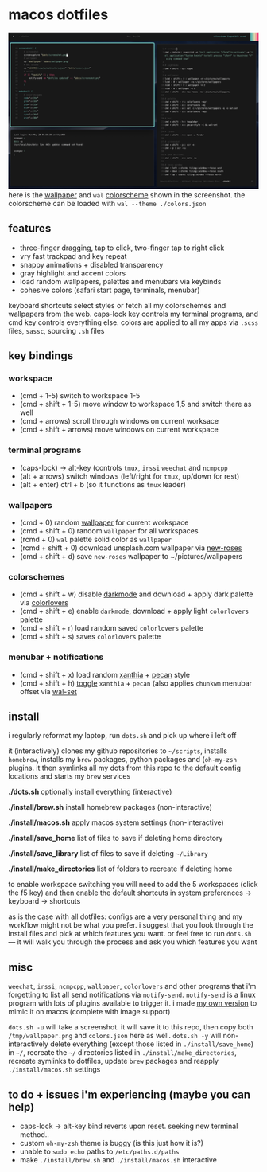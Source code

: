 # macos dotfiles
![screenshot](screenshot/screenshot.png)
here is the [wallpaper](screenshot/wallpaper.png) and `wal` [colorscheme](screenshot/colors.json) shown in the screenshot. the colorscheme can be loaded with `wal --theme ./colors.json`

## features
+ three-finger dragging, tap to click, two-finger tap to right click
+ vry fast trackpad and key repeat
+ snappy animations + disabled transparency
+ gray highlight and accent colors
+ load random wallpapers, palettes and menubars via keybinds
+ cohesive colors (safari start page, terminals, menubar)

keyboard shortcuts select styles or fetch all my colorschemes and wallpapers from the web.  caps-lock key controls my terminal programs, and cmd key controls everything else.  colors are applied to all my apps via `.scss` files, `sassc`, sourcing `.sh` files

## key bindings
### workspace
+ (cmd + 1-5) switch to workspace 1-5
+ (cmd + shift + 1-5) move window to workspace 1,5 and switch there as well
+ (cmd + arrows) scroll through windows on current worksace
+ (cmd + shift + arrows) move windows on current workspace

### terminal programs
+ (caps-lock) -> alt-key (controls `tmux`, `irssi` `weechat` and `ncmpcpp`
+ (alt + arrows) switch windows (left/right for `tmux`, up/down for rest)
+ (alt + enter) ctrl + b (so it functions as `tmux` leader)

### wallpapers
+ (cmd + 0) random [wallpaper](https://github.com/zzzeyez/bin) for current workspace
+ (cmd + shift + 0) random `wallpaper` for all workspaces
+ (rcmd + 0) `wal` palette solid color as `wallpaper`
+ (rcmd + shift + 0) download unsplash.com wallpaper via [new-roses](https://github.com/zzzeyez/new-roses)
+ (cmd + shift + d) save `new-roses` wallpaper to ~/pictures/wallpapers

### colorschemes
+ (cmd + shift + w) disable [darkmode](https://github.com/zzzeyez/bin) and download + apply dark palette via [colorlovers](https://github.com/zzzeyez/colorlovers)
+ (cmd + shift + e) enable `darkmode`, download + apply light `colorlovers` palette
+ (cmd + shift + r) load random saved `colorlovers` palette
+ (cmd + shift + s) saves `colorlovers` palette

### menubar + notifications
+ (cmd + shift + x) load random [xanthia](https://github.com/zzzeyez/xanthia) + [pecan](https://github.com/zzzeyez/pecan) style
+ (cmd + shift + h) [toggle](https://github.com/zzzeyez/bin) `xanthia` + `pecan` (also applies `chunkwm` menubar offset via [wal-set](https://github.com/zzzeyez/bin)

## install
i regularly reformat my laptop, run `dots.sh` and pick up where i left off

it (interactively) clones my github repositories to `~/scripts`, installs `homebrew`, installs my `brew` packages, python packages and (`oh-my-zsh` plugins.  it then symlinks all my dots from this repo to the default config locations and starts my `brew` services

**./dots.sh** optionally install everything (interactive)

**./install/brew.sh** install homebrew packages (non-interactive)

**./install/macos.sh** apply macos system settings (non-interactive)

**./install/save_home** list of files to save if deleting home directory

**./install/save_library** list of files to save if deleting `~/Library`

**./install/make_directories** list of folders to recreate if deleting home

to enable workspace switching you will need to add the 5 workspaces (click the f5 key) and then enable the default shortcuts in system preferences -> keyboard -> shortcuts

as is the case with all dotfiles: configs are a very personal thing and my workflow might not be what you prefer.  i suggest that you look through the install files and pick at which features you want.  or feel free to run `dots.sh` — it will walk you through the process and ask you which features you want

## misc
`weechat`, `irssi`, `ncmpcpp`, `wallpaper`, `colorlovers` and other programs that i'm forgetting to list all send notifications via `notify-send`.  `notify-send` is a linux program with lots of plugins available to trigger it.  i made [my own version](https://github.com/zzzeyez/xanthia) to mimic it on macos (complete with image support)

`dots.sh -u` will take a screenshot.  it will save it to this repo, then copy both `/tmp/wallpaper.png` and `colors.json` here as well.  `dots.sh -y` will non-interactively delete everything (except those listed in `./install/save_home`) in `~/`, recreate the `~/` directories listed in `./install/make_directories`, recreate symlinks to dotfiles, update `brew` packages and reapply `./install/macos.sh` settings

## to do + issues i'm experiencing (maybe you can help)
+ caps-lock -> alt-key bind reverts upon reset.  seeking new terminal method..
+ custom `oh-my-zsh` theme is buggy (is this just how it is?)
+ unable to `sudo echo` paths to `/etc/paths.d/paths`
+ make `./install/brew.sh` and `./install/macos.sh` interactive
